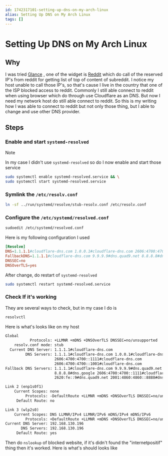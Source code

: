 ```yaml
---
id: 1742317101-setting-up-dns-on-my-arch-linux
alias: Setting Up DNS on My Arch Linux
tags: []
---
```

# Setting Up DNS on My Arch Linux
## Why
I was tried [Glance](https://github.com/glanceapp/glance) , one of the widget is [Reddit](https://www.reddit.com) which do call of the reserved IP's from reddit for getting list of top of content of subreddit. I notice my host unable to call those IP's, so that's cause I live in the country that one of the ISP blocked access to reddit. Commonly I still able connect to reddit when using browser which do through use Cloudflare as an DNS. But now I need my network host do still able connect to reddit. So this is my writing how I was able to connect to reddit but not only those thing, but I able to change and use other DNS provider.

## Steps
### Enable and start `systemd-resolved`

> [!NOTE]
> In my case I didn't use `systemd-resolved` so do I now enable and start those service 

```bash
sudo systemctl enable systemd-resolved.service && \
sudo systemctl start systemd-resolved.service
```
### Symlink the `/etc/resolv.conf`

```bash
ln -sf ../run/systemd/resolve/stub-resolv.conf /etc/resolv.conf
```

### Configure the `/etc/systemd/resolved.conf`

```bash
sudoedit /etc/systemd/resolved.conf
```

Here is my following configuration I used

```conf
[Resolve]
DNS=1.1.1.1#cloudflare-dns.com 1.0.0.1#cloudflare-dns.com 2606:4700:4700::1111#cloudflare-dns.com 2606:4700:4700::1001#cloudflare-dns.com
FallbackDNS=1.1.1.1#cloudflare-dns.com 9.9.9.9#dns.quad9.net 8.8.8.8#dns.google 2606:4700:4700::1111#cloudflare-dns.com 2620:fe::9#dns.quad9.net 2001:4860:4860::8888#dns.google
DNSSEC=no
DNSOverTLS=yes
```

After change, do restart of `systemd-resolved`

```bash
sudo systemctl restart systemd-resolved.service
```

### Check If it's working
They are several ways to check, but in my case I do is
```bash
resolvctl
```
Here is what's looks like on my host
```txt
Global
           Protocols: +LLMNR +mDNS +DNSOverTLS DNSSEC=no/unsupported
    resolv.conf mode: stub
  Current DNS Server: 1.1.1.1#cloudflare-dns.com
         DNS Servers: 1.1.1.1#cloudflare-dns.com 1.0.0.1#cloudflare-dns.com
                      2606:4700:4700::1111#cloudflare-dns.com
                      2606:4700:4700::1001#cloudflare-dns.com
Fallback DNS Servers: 1.1.1.1#cloudflare-dns.com 9.9.9.9#dns.quad9.net
                      8.8.8.8#dns.google 2606:4700:4700::1111#cloudflare-dns.com
                      2620:fe::9#dns.quad9.net 2001:4860:4860::8888#dns.google

Link 2 (enp1s0f1)
    Current Scopes: none
         Protocols: -DefaultRoute +LLMNR +mDNS +DNSOverTLS DNSSEC=no/unsupported
     Default Route: no

Link 3 (wlp2s0)
    Current Scopes: DNS LLMNR/IPv4 LLMNR/IPv6 mDNS/IPv4 mDNS/IPv6
         Protocols: +DefaultRoute +LLMNR +mDNS +DNSOverTLS DNSSEC=no/unsupported
Current DNS Server: 192.168.130.196
       DNS Servers: 192.168.130.196
     Default Route: yes
```
Then do `nslookup` of blocked website, if it's didn't found the "internetpositif" thing then it's worked. Here is what's should looks like 

```
```